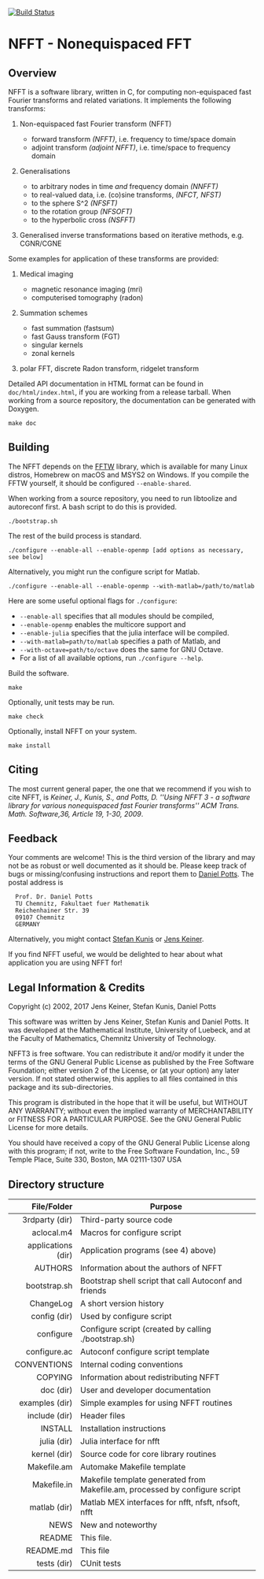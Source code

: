 [![Build Status](https://travis-ci.org/NFFT/nfft.svg?branch=develop)](https://travis-ci.org/NFFT/nfft)

NFFT - Nonequispaced FFT
=========================

Overview
--------
NFFT is a software library, written in C, for computing non-equispaced fast
Fourier transforms and related variations. It implements the following
transforms:

1. Non-equispaced fast Fourier transform (NFFT)
    - forward transform *(NFFT)*, i.e. frequency to time/space domain
    - adjoint transform *(adjoint NFFT)*, i.e. time/space to frequency domain

2. Generalisations
    - to arbitrary nodes in time *and* frequency domain *(NNFFT)*
    - to real-valued data, i.e. (co)sine transforms, *(NFCT, NFST)*
    - to the sphere S^2 *(NFSFT)*
    - to the rotation group *(NFSOFT)*
    - to the hyperbolic cross *(NSFFT)*

3. Generalised inverse transformations based on iterative methods, e.g. CGNR/CGNE

Some examples for application of these transforms are provided:

1. Medical imaging
    - magnetic resonance imaging (mri)
    - computerised tomography (radon)

2. Summation schemes
    - fast summation (fastsum)
    - fast Gauss transform (FGT)
    - singular kernels
    - zonal kernels

3. polar FFT, discrete Radon transform, ridgelet transform

Detailed API documentation in HTML format can be found in
`doc/html/index.html`, if you are working from a release tarball.
When working from a source repository, the documentation can be
generated with Doxygen.
```
make doc
```

Building
--------
The NFFT depends on the [FFTW](https://fftw.org) library, which is available for many Linux distros, Homebrew on macOS and MSYS2 on Windows. If you compile the FFTW yourself, it should be configured `--enable-shared`.

When working from a source repository, you need to run libtoolize and autoreconf first. A bash script to do this is provided.
```
./bootstrap.sh
```

The rest of the build process is standard.
```
./configure --enable-all --enable-openmp [add options as necessary, see below]
```

Alternatively, you might run the configure script for Matlab.
```
./configure --enable-all --enable-openmp --with-matlab=/path/to/matlab
```

Here are some useful optional flags for `./configure`:
* `--enable-all` specifies that all modules should be compiled,
* `--enable-openmp` enables the multicore support and
* `--enable-julia` specifies that the julia interface will be compiled.
* `--with-matlab=path/to/matlab` specifies a path of Matlab, and
* `--with-octave=path/to/octave` does the same for GNU Octave.
* For a list of all available options, run `./configure --help`.

Build the software.
```
make
```

Optionally, unit tests may be run.
```
make check
```

Optionally, install NFFT on your system.
```
make install
```

Citing
------
The most current general paper, the one that we recommend if you wish to cite NFFT, is *Keiner, J., Kunis, S., and Potts, D.
''Using NFFT 3 - a software library for various nonequispaced fast Fourier transforms''
ACM Trans. Math. Software,36, Article 19, 1-30, 2009*.

Feedback
--------
Your comments are welcome! This is the third version of the library and may
not be as robust or well documented as it should be. Please keep track of bugs
or missing/confusing instructions and report them to
[Daniel Potts](mailto:potts@mathematik.tu-chemnitz.de).
The postal address is

```
  Prof. Dr. Daniel Potts
  TU Chemnitz, Fakultaet fuer Mathematik
  Reichenhainer Str. 39
  09107 Chemnitz
  GERMANY
```

Alternatively, you might contact
[Stefan Kunis](mailto:stefan.kunis@math.uos.de)
or
[Jens Keiner](mailto:jens@nfft.org).

If you find NFFT useful, we would be delighted to hear about what application
you are using NFFT for!

Legal Information & Credits
---------------------------
Copyright (c) 2002, 2017 Jens Keiner, Stefan Kunis, Daniel Potts

This software was written by Jens Keiner, Stefan Kunis and Daniel Potts.
It was developed at the Mathematical Institute, University of
Luebeck, and at the Faculty of Mathematics, Chemnitz University of Technology.

NFFT3 is free software. You can redistribute it and/or modify it under the
terms of the GNU General Public License as published by the Free Software
Foundation; either version 2 of the License, or (at your option) any later
version. If not stated otherwise, this applies to all files contained in this
package and its sub-directories.

This program is distributed in the hope that it will be useful,
but WITHOUT ANY WARRANTY; without even the implied warranty of
MERCHANTABILITY or FITNESS FOR A PARTICULAR PURPOSE.  See the
GNU General Public License for more details.

You should have received a copy of the GNU General Public License
along with this program; if not, write to the Free Software
Foundation, Inc., 59 Temple Place, Suite 330, Boston, MA  02111-1307  USA

Directory structure
-------------------

File/Folder        | Purpose
------------------:| ------------------------------------------------------
3rdparty (dir) 	   | Third-party source code
aclocal.m4		   | Macros for configure script
applications (dir) | Application programs (see 4) above)
AUTHORS			   | Information about the authors of NFFT
bootstrap.sh       | Bootstrap shell script that call Autoconf and friends
ChangeLog          | A short version history
config (dir)       | Used by configure script
configure          | Configure script (created by calling ./bootstrap.sh)
configure.ac       | Autoconf configure script template
CONVENTIONS        | Internal coding conventions
COPYING            | Information about redistributing NFFT
doc (dir)          | User and developer documentation
examples (dir)     | Simple examples for using NFFT routines
include (dir)      | Header files
INSTALL            | Installation instructions
julia (dir)        | Julia interface for nfft
kernel (dir)       | Source code for core library routines
Makefile.am        | Automake Makefile template
Makefile.in        | Makefile template generated from Makefile.am, processed by configure script
matlab (dir)       | Matlab MEX interfaces for nfft, nfsft, nfsoft, nfft
NEWS               | New and noteworthy
README             | This file.
README.md          | This file
tests (dir)        | CUnit tests
